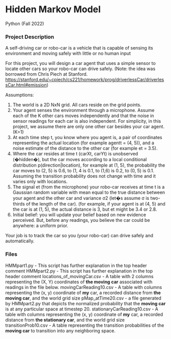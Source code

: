 # Hidden Markov Model

Python (Fall 2022)

### Project Description

A self-driving car or robo-car is a vehicle that is capable of sensing its environment and moving safely with little or no human input

 

For this project, you will design a car agent that uses a simple sensor to locate other cars so your robo-car can drive safely.
(Note: the idea was borrowed from Chris Piech at Stanford. https://stanford.edu/~cpiech/cs221/homework/prog/driverlessCar/driverlessCar.html#emission)

Assumptions:

1. The world is a 2D NxN grid. All cars reside on the grid points.
2. Your agent senses the environment through a microphone. Assume each of the K other cars moves independently and that the noise in sensor readings for each car is also independent. For simplicity, in this project, we assume there are only one other car besides your car agent. (K=1)
3. At each time step t, you know where you agent is, a pair of coordinates representing the actual location (for example agentt = (4, 5)), and a noise estimate of the distance to the other car (for example et = 3.5).
4. Where the car resides at time t (carXt, carYt) is unobserved (�hidden�), but the car moves according to a local conditional distribution p(direction|location), for example at (1, 5), the probability the car moves to (2, 5) is 0.6, to (1, 4 is 0.1, to (1,6) is 0.2, to (0, 5) is 0.1. Assuming the transition probability does not change with time and it varies only with locations.
5. The signal et (from the microphone) your robo-car receives at time t is a Gaussian random variable with mean equal to the true distance between your agent and the other car and variance σ2 (let�s assume σ is two-thirds of the length of the car). (for example, if your agent is at (4, 5) and the car is at (1, 5), the actual distance is 3, but et might be 3.4 or 2.8.
6. Initial belief: you will update your belief based on new evidence perceived. But, before any readings, you believe the car could be anywhere: a uniform prior.

Your job is to track the car so you (your robo-car) can drive safely and automatically.

### Files

HMMpart1.py - This script has further explanation in the top header comment
HMMpart2.py - This script has further explanation in the top header comment
locations_of_movingCar.csv - A table with 2 columns representing the (X, Y) coordinates of **the moving car** associated with readings in the file below.
movingCarReading10.csv - A table with columns representing the (x, y) coordinate of **my** car, a recorded distance from **the moving car**, and the world grid size
pMap_atTime20.csv - a file generated by HMMpart2.py that depicts the normalized probability that the **moving car** is at any particular space at timestep 20.
stationaryCarReading10.csv - A table with columns representing the (x, y) coordinate of **my** car, a recorded distance from **the stationary car**, and the world grid size
transitionProb10.csv - A table representing the transition probabilities of the **moving car** to transition into any neighboring space.
